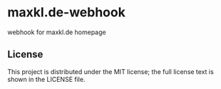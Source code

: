 # maxkl.de-webhook

webhook for maxkl.de homepage

## License

This project is distributed under the MIT license; the full license text is shown in the LICENSE file.
